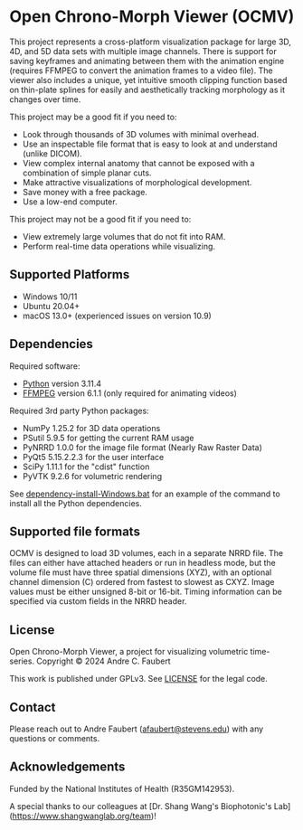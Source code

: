 # Open Chrono-Morph Viewer (OCMV)

This project represents a cross-platform visualization package for large
3D, 4D, and 5D data sets with multiple image channels. There is support
for saving keyframes and animating between them with the animation engine
(requires FFMPEG to convert the animation frames to a video file). The
viewer also includes a unique, yet intuitive smooth clipping function
based on thin-plate splines for easily and aesthetically tracking
morphology as it changes over time.

This project may be a good fit if you need to:
- Look through thousands of 3D volumes with minimal overhead.
- Use an inspectable file format that is easy to look at and understand (unlike DICOM).
- View complex internal anatomy that cannot be exposed with a combination of simple planar cuts.
- Make attractive visualizations of morphological development.
- Save money with a free package.
- Use a low-end computer.

This project may not be a good fit if you need to:
- View extremely large volumes that do not fit into RAM.
- Perform real-time data operations while visualizing.

## Supported Platforms

- Windows 10/11
- Ubuntu 20.04+
- macOS 13.0+ (experienced issues on version 10.9)

## Dependencies

Required software:
- [Python](https://www.python.org/downloads) version 3.11.4
- [FFMPEG](https://ffmpeg.org/download.html) version 6.1.1 (only required for animating videos)

Required 3rd party Python packages:
- NumPy 1.25.2 for 3D data operations
- PSutil 5.9.5 for getting the current RAM usage
- PyNRRD 1.0.0 for the image file format (Nearly Raw Raster Data)
- PyQt5 5.15.2.2.3 for the user interface
- SciPy 1.11.1 for the "cdist" function
- PyVTK 9.2.6 for volumetric rendering

See [dependency-install-Windows.bat](dependency-install-Windows.bat) for an example of the command to install all the Python dependencies.

## Supported file formats

OCMV is designed to load 3D volumes, each in a separate NRRD file. The files can either have attached headers or run in headless mode, but the volume file must have three spatial dimensions (XYZ), with an optional channel dimension (C) ordered from fastest to slowest as CXYZ. Image values must be either unsigned 8-bit or 16-bit. Timing information can be specified via custom fields in the NRRD header.

## License

Open Chrono-Morph Viewer, a project for visualizing volumetric time-series.
Copyright © 2024 Andre C. Faubert

This work is published under GPLv3. See [LICENSE](LICENSE) for the legal code.

## Contact

Please reach out to Andre Faubert (<afaubert@stevens.edu>) with any questions or comments.

## Acknowledgements

Funded by the National Institutes of Health (R35GM142953).

A special thanks to our colleagues at [Dr. Shang Wang's Biophotonic's Lab]
(https://www.shangwanglab.org/team)!